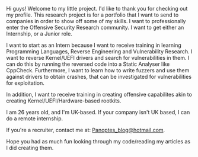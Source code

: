 Hi guys!
Welcome to my little project. I'd like to thank you for checking out my profile. 
This research project is for a portfolio that I want to send to companies in order to show off some of my skills. 
I want to professionally enter the Offensive Security Research community. I want to get either an Internship, or a Junior role. 

I want to start as an Intern because I want to receive training in learning Programming Languages, Reverse Engineering and Vulnerability Research. 
I want to reverse Kernel/UEFI drivers and search for vulnerabilities in them. I can do this by running the reversed code into a Static Analyser like CppCheck. 
Furthermore, I want to learn how to write fuzzers and use them against drivers to obtain crashes, that can be investigated for vulnerabilities for exploitation. 

In addition, I want to receive training in creating offensive capabilites akin to creating Kernel/UEFI/Hardware-based rootkits. 

I am 26 years old, and I'm UK-based. If your company isn't UK based, I can do a remote internship. 

If you're a recruiter, contact me at: Panoptes_blog@hotmail.com.

Hope you had as much fun looking through my code/reading my articles as I did creating them.
